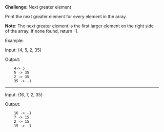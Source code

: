 **Challenge**: Next greater element 

Print the next greater element for every element in the array. 

**Note**: The next greater element is the first larger element on the right side of the array. 
          If none found, return -1. 

Example:

Input: {4, 5, 2, 35}

Output: 

        4-> 5
        5 -> 35
        2 -> 35
        35 -> -1

----------------------------------------------------------
Input: {16, 7, 2, 35}

Output:

        16 -> -1
        7 -> 15
        2 -> 15
        15 -> -1

